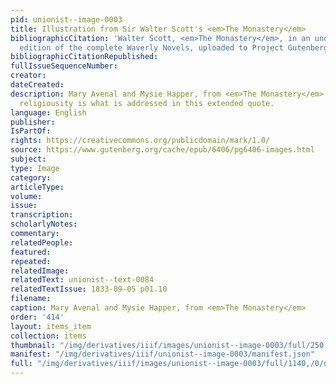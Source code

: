 ```yaml
---
pid: unionist--image-0003
title: Illustration from Sir Walter Scott's <em>The Monastery</em>
bibliographicCitation: 'Walter Scott, <em>The Monastery</em>, in an undated nineteenth-century
  edition of the complete Waverly Novels, uploaded to Project Gutenberg '
bibliographicCitationRepublished: 
fullIssueSequenceNumber: 
creator: 
dateCreated: 
description: Mary Avenal and Mysie Happer, from <em>The Monastery</em>. Mary Avenal's
  religiousity is what is addressed in this extended quote.
language: English
publisher: 
IsPartOf: 
rights: https://creativecommons.org/publicdomain/mark/1.0/
source: https://www.gutenberg.org/cache/epub/6406/pg6406-images.html
subject: 
type: Image
category: 
articleType: 
volume: 
issue: 
transcription: 
scholarlyNotes: 
commentary: 
relatedPeople: 
featured: 
repeated: 
relatedImage: 
relatedText: unionist--text-0084
relatedTextIssue: 1833-09-05 p01.10
filename: 
caption: Mary Avenal and Mysie Happer, from <em>The Monastery</em>
order: '414'
layout: items_item
collection: items
thumbnail: "/img/derivatives/iiif/images/unionist--image-0003/full/250,/0/default.jpg"
manifest: "/img/derivatives/iiif/unionist--image-0003/manifest.json"
full: "/img/derivatives/iiif/images/unionist--image-0003/full/1140,/0/default.jpg"
---
```

